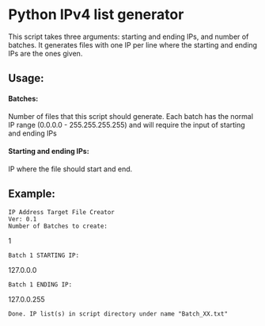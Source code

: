 # Python IPv4 list generator

This script takes three arguments: starting and ending IPs, and number of batches.
It generates files with one IP per line where the starting and ending IPs are the ones given.

## Usage:

#### Batches: 

Number of files that this script should generate. Each batch has the normal IP range (0.0.0.0 - 255.255.255.255)
and will require the input of starting and ending IPs

#### Starting and ending IPs:
IP where the file should start and end. 
	
	
## Example:
	IP Address Target File Creator
	Ver: 0.1
	Number of Batches to create:

1

	Batch 1 STARTING IP:

127.0.0.0

	Batch 1 ENDING IP:

127.0.0.255

	Done. IP list(s) in script directory under name "Batch_XX.txt"
